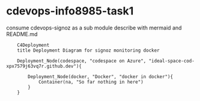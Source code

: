 # cdevops-info8985-task1
consume cdevops-signoz as a sub module describe with mermaid and README.md

```mermaid
    C4Deployment
    title Deployment Diagram for signoz monitoring docker

    Deployment_Node(codespace, "codespace on Azure", "ideal-space-cod-xpx7579j63vq7r.github.dev"){

        Deployment_Node(docker, "Docker", "docker in docker"){
            Container(na, "So far nothing in here")
        }
    }
```

